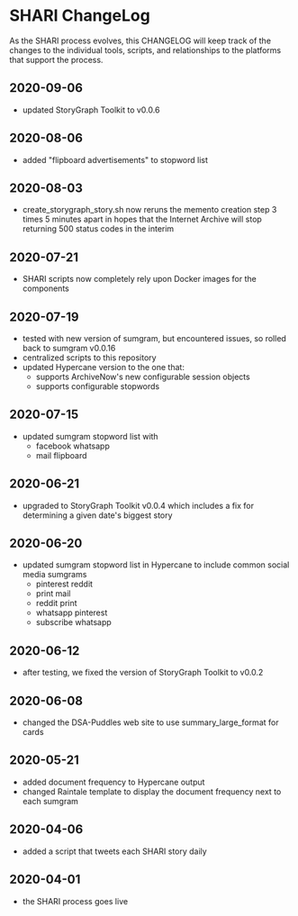 # SHARI ChangeLog

As the SHARI process evolves, this CHANGELOG will keep track of the changes to the individual tools, scripts, and relationships to the platforms that support the process.

## 2020-09-06

* updated StoryGraph Toolkit to v0.0.6

## 2020-08-06

* added "flipboard advertisements" to stopword list

## 2020-08-03

* create_storygraph_story.sh now reruns the memento creation step 3 times 5 minutes apart in hopes that the Internet Archive will stop returning 500 status codes in the interim 

## 2020-07-21

* SHARI scripts now completely rely upon Docker images for the components

## 2020-07-19

* tested with new version of sumgram, but encountered issues, so rolled back to sumgram v0.0.16
* centralized scripts to this repository
* updated Hypercane version to the one that:
    * supports ArchiveNow's new configurable session objects
    * supports configurable stopwords

## 2020-07-15

* updated sumgram stopword list with
    * facebook whatsapp
    * mail flipboard

## 2020-06-21

* upgraded to StoryGraph Toolkit v0.0.4 which includes a fix for determining a given date's biggest story

## 2020-06-20

* updated sumgram stopword list in Hypercane to include common social media sumgrams
    * pinterest reddit
    * print mail
    * reddit print
    * whatsapp pinterest
    * subscribe whatsapp

## 2020-06-12

* after testing, we fixed the version of StoryGraph Toolkit to v0.0.2

## 2020-06-08

* changed the DSA-Puddles web site to use summary_large_format for cards

## 2020-05-21

* added document frequency to Hypercane output
* changed Raintale template to display the document frequency next to each sumgram

## 2020-04-06

* added a script that tweets each SHARI story daily

## 2020-04-01

* the SHARI process goes live
